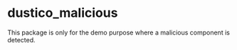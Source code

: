 # dustico_malicious

This package is only for the demo purpose where a malicious component is detected.
